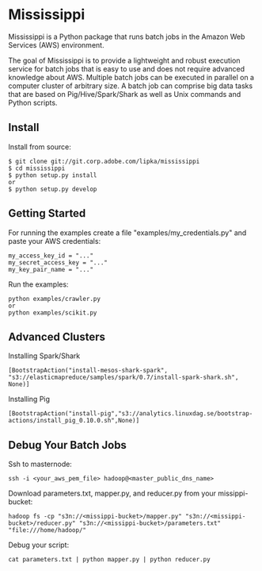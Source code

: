 Mississippi
===========
Mississippi is a Python package that runs batch jobs in the Amazon Web Services (AWS) environment.

The goal of Mississippi is to provide a lightweight and robust execution service for batch jobs that is easy to use and does not require advanced knowledge about AWS. Multiple batch jobs can be executed in parallel on a computer cluster of arbitrary size. A batch job can comprise big data tasks that are based on Pig/Hive/Spark/Shark as well as Unix commands and Python scripts.

Install
-------
Install from source:
```
$ git clone git://git.corp.adobe.com/lipka/mississippi
$ cd mississippi
$ python setup.py install
or
$ python setup.py develop
```

Getting Started
---------------
For running the examples create a file "examples/my_credentials.py" and paste your AWS credentials:
```
my_access_key_id = "..."
my_secret_access_key = "..."
my_key_pair_name = "..."
```

Run the examples:
```
python examples/crawler.py
or
python examples/scikit.py
```

Advanced Clusters
-----------------
Installing Spark/Shark
```
[BootstrapAction("install-mesos-shark-spark", "s3://elasticmapreduce/samples/spark/0.7/install-spark-shark.sh", None)]
```

Installing Pig
```
[BootstrapAction("install-pig","s3://analytics.linuxdag.se/bootstrap-actions/install_pig_0.10.0.sh",None)]
```


Debug Your Batch Jobs
---------------------
Ssh to masternode:
```
ssh -i <your_aws_pem_file> hadoop@<master_public_dns_name>
```

Download parameters.txt, mapper.py, and reducer.py from your missippi-bucket:
```
hadoop fs -cp "s3n://<missippi-bucket>/mapper.py" "s3n://<missippi-bucket>/reducer.py" "s3n://<missippi-bucket>/parameters.txt" "file:///home/hadoop/"
```

Debug your script:
``` 
cat parameters.txt | python mapper.py | python reducer.py
``` 